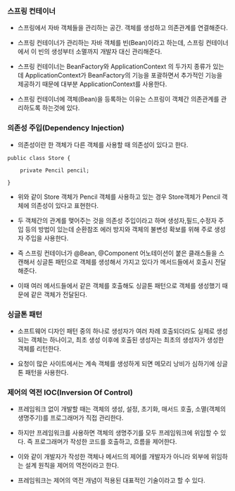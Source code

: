 ### 스프링 컨테이너

* 스프링에서 자바 객체들을 관리하는 공간. 객체를 생성하고 의존관계를 연결해준다.

* 스프링 컨테이너가 관리하는 자바 객체를 빈(Bean)이라고 하는데, 스프링 컨테이너에서 이 빈의 생성부터 소멸까지 개발자 대신 관리해준다. 

* 스프링 컨테이너는 BeanFactory와 ApplicationContext 의 두가지 종류가 있는데 ApplicationContext가 BeanFactory의 기능을 포괄하면서 추가적인 기능을 제공하기 때문에 대부분 ApplicationContext를 사용한다.

* 스프링 컨테이너에 객체(Bean)을 등록하는 이유는 스프링이 객체간 의존관계를 관리하도록 하는것에 있다.

### 의존성 주입(Dependency Injection)

* 의존성이란 한 객체가 다른 객체를 사용할 때 의존성이 있다고 한다.

```
public class Store {

    private Pencil pencil;

}
```

* 위와 같이 Store 객체가 Pencil 객체를 사용하고 있는 경우 Store객체가 Pencil 객체에 의존성이 있다고 표현한다.

* 두 객체간의 관계를 맺어주는 것을 의존성 주입이라고 하며 생성자,필드,수정자 주입 등의 방법이 있는데 순환참조 에러 방지와 객체의 불변성 확보를 위해 주로 생성자 주입을 사용한다.

* 즉 스프링 컨테이너가 @Bean, @Component 어노테이션이 붙은 클래스들을 스캔해서 싱글톤 패턴으로 객체를 생성해서 가지고 있다가 메서드들에서 호출시 전달해준다. 

* 이때 여러 메서드들에서 같은 객체를 호출해도 싱글톤 패턴으로 객체를 생성했기 때문에 같은 객체가 전달된다.



### 싱글톤 패턴

* 소프트웨어 디자인 패턴 중의 하나로 생성자가 여러 차례 호출되더라도 실제로 생성되는 객체는 하나이고, 최초 생성 이후에 호출된 생성자는 최초의 생성자가 생성한 객체를 리턴한다.

* 요청이 많은 사이트에서는 계속 객체를 생성하게 되면 메모리 낭비가 심하기에 싱글톤 패턴을 사용한다.


### 제어의 역전 IOC(Inversion Of Control)

* 프레임워크 없이 개발할 때는 객체의 생성, 설정, 초기화, 매서드 호출, 소멸(객체의 생명주기)를 프로그래머가 직접 관리한다.

* 하지만 프레임워크를 사용하면 객체의 생명주기를 모두 프레임워크에 위임할 수 있다. 즉 프로그래머가 작성한 코드를 호출하고, 흐름을 제어한다.

* 이와 같이 개발자가 작성한 객체나 메서드의 제어를 개발자가 아니라 외부에 위임하는 설계 원칙을 제어의 역전이라고 한다. 
 
* 프레임워크는 제어의 역전 개념이 적용된 대표적인 기술이라고 할 수 있다.
